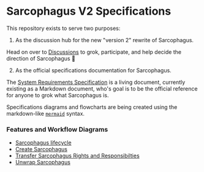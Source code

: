 # Sarcophagus V2 Specifications

This repository exists to serve two purposes:

1. As the discussion hub for the new "version 2" rewrite of Sarcophagus.

Head on over to [Discussions](https://github.com/sarcophagus-org/sarcophagus-v2/discussions) to grok, participate, and help decide the direction of Sarcophagus 🧠

2. As the official specifications documentation for Sarcophagus.

The [System Requirements Specification](./system-requirements-specification.md) is a living document, currently existing as a Markdown document, who's goal is to be the official reference for anyone to grok what Sarcophagus is.

Specifications diagrams and flowcharts are being created using the markdown-like [`mermaid`](https://mermaid-js.github.io/mermaid/#/) syntax.
### Features and Workflow Diagrams

* [Sarcophagus lifecycle](./sarcophagus-lifecycle.md)
* [Create Sarcophagus](./create-sarcophagus.md)
* [Transfer Sarcophagus Rights and Responsibilties](./transfer-sarcophagus-rights-and-responsibilities.md)
* [Unwrap Sarcophagus](./unwrap-sarcophagus.md)
